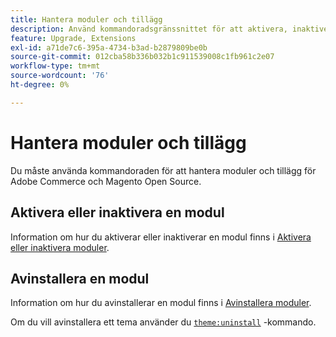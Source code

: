 ```yaml
---
title: Hantera moduler och tillägg
description: Använd kommandoradsgränssnittet för att aktivera, inaktivera och avinstallera moduler och tillägg för Adobe Commerce och Magento Open Source.
feature: Upgrade, Extensions
exl-id: a71de7c6-395a-4734-b3ad-b2879809be0b
source-git-commit: 012cba58b336b032b1c911539008c1fb961c2e07
workflow-type: tm+mt
source-wordcount: '76'
ht-degree: 0%

---
```


# Hantera moduler och tillägg

Du måste använda kommandoraden för att hantera moduler och tillägg för Adobe Commerce och Magento Open Source.

## Aktivera eller inaktivera en modul

Information om hur du aktiverar eller inaktiverar en modul finns i [Aktivera eller inaktivera moduler](../../installation/tutorials/manage-modules.md).

## Avinstallera en modul

Information om hur du avinstallerar en modul finns i [Avinstallera moduler](../../installation/tutorials/uninstall-modules.md).

Om du vill avinstallera ett tema använder du [`theme:uninstall`](../../installation/tutorials/themes.md) -kommando.
